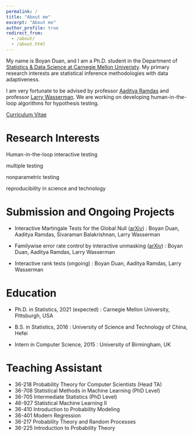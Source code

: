 ```yaml
---
permalink: /
title: "About me"
excerpt: "About me"
author_profile: true
redirect_from:
  - /about/
  - /about.html
---
```


My name is Boyan Duan, and I am a Ph.D. student in the Department of [Statistics & Data Science at Carnegie Mellon Univeristy](http://stat.cmu.edu). My primary research interests are statistical inference methodologies with data adaptiveness.

I am very fortunate to be advised by professor [Aaditya Ramdas](http://www.stat.cmu.edu/~aramdas/) and professor [Larry Wasserman](http://www.stat.cmu.edu/~larry/). We are working on developing human-in-the-loop algorithms for hypothesis testing.

[Curriculum Vitae](https://github.com/duanby/duanby.github.io/files/cv.pdf)

Research Interests
======
Human-in-the-loop interactive testing

multiple testing

nonparametric testing

reproducibility in science and technology

Submission and Ongoing Projects
=======
* Interactive Martingale Tests for the Global Null ([arXiv](https://arxiv.org/pdf/1909.07339.pdf))
: Boyan Duan, Aaditya Ramdas, Sivaraman Balakrishnan, Larry Wasserman

* Familywise error rate control by interactive unmasking ([arXiv](https://arxiv.org/pdf/2002.08545.pdf))
: Boyan Duan, Aaditya Ramdas, Larry Wasserman

* Interactive rank tests (ongoing)
: Boyan Duan, Aaditya Ramdas, Larry Wasserman

Education
=======
* Ph.D. in Statistics, 2021 (expected)
: Carnegie Mellon University, Pittsburgh, USA

* B.S. in Statistics, 2016
: University of Science and Technology of China, Hefei

* Intern in Computer Science, 2015
: University of Birmingham, UK

Teaching Assistant
=======
* 36-218 Probability Theory for Computer Scientists (Head TA)
* 36-708 Statistical Methods in Machine Learning (PhD Level)
* 36-705 Intermediate Statistics (PhD Level)
* 46-927  Statistical Machine Learning II
* 36-410 Introduction to Probability Modeling
* 36-401 Modern Regression
* 36-217 Probability Theory and Random Processes
* 36-225 Introduction to Probability Theory
